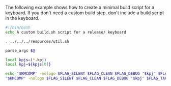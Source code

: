 
The following example shows how to create a minimal build script for a keyboard. 
If you don't need a custom build step, don't include a build script in the keyboard.

````bash
#!/bin/bash
echo A custom build.sh script for a release/ keyboard

. ../../../resources/util.sh

parse_args $@

local kpjs=(*.kpj)
local kpj=${kpjs[0]}

echo "$KMCOMP" -nologo $FLAG_SILENT $FLAG_CLEAN $FLAG_DEBUG "$kpj" $FLAG_TARGET "$PROJECT_TARGET" || die "Could not compile keyboard"
"$KMCOMP" -nologo $FLAG_SILENT $FLAG_CLEAN $FLAG_DEBUG "$kpj" $FLAG_TARGET "$PROJECT_TARGET" || die "Could not compile keyboard"
````
